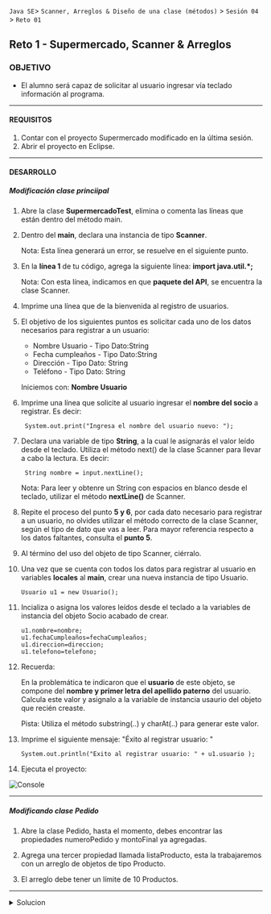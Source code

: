  
 `Java SE`> `Scanner, Arreglos & Diseño de una clase (métodos)` > `Sesión 04` > `Reto 01`

## Reto 1 - Supermercado, Scanner & Arreglos

### OBJETIVO

- El alumno será capaz de solicitar al usuario ingresar vía teclado información al programa.

<hr>

#### REQUISITOS

1. Contar con el proyecto Supermercado modificado en la última sesión.
2. Abrir el proyecto en Eclipse.

<hr>

#### DESARROLLO

##### Modificación clase princiipal

1. Abre la clase <b>SupermercadoTest</b>, elimina o comenta las líneas que están dentro del método main.

2. Dentro del <b>main</b>, declara una instancia de tipo <b>Scanner</b>.
		
   Nota: Esta línea generará un error, se resuelve en el siguiente punto.
    
3. En la <b>línea 1</b> de tu código, agrega la siguiente línea: <b>import java.util.*;</b>

   Nota: Con esta línea, indicamos en que <b>paquete del API</b>, se encuentra la clase Scanner.

4. Imprime una línea que de la bienvenida al registro de usuarios. 
    
5.  El objetivo de los siguientes puntos es solicitar cada uno de los datos necesarios para registrar a un usuario:
  
    <ul>
      <li> Nombre Usuario - Tipo Dato:String
      <li> Fecha cumpleaños - Tipo Dato:String
      <li> Dirección - Tipo Dato: String
      <li> Teléfono - Tipo Dato: String
    </ul>
    
    Iniciemos con: <b>Nombre Usuario</b>
    
6. Imprime una línea que solicite al usuario ingresar el <b>nombre del socio</b> a registrar. Es decir:

		System.out.print("Ingresa el nombre del usuario nuevo: ");

7. Declara una variable de tipo <b>String</b>, a la cual le asignarás el valor leído desde el teclado. Utiliza el método        next() de la clase Scanner para llevar a cabo la lectura. Es decir:

		String nombre = input.nextLine();
   
   Nota: Para leer y obtenre un String con espacios en blanco desde el teclado, utilizar el método <b>nextLine()</b> de              Scanner.
   
8. Repite el proceso del punto <b>5 y 6</b>, por cada dato necesario para registrar a un usuario, no olvides utilizar el método correcto de la clase Scanner, según el tipo de dato que vas a leer. Para mayor referencia respecto a los datos faltantes, consulta el <b>punto 5</b>.

9. Al término del uso del objeto de tipo Scanner, ciérralo.

10. Una vez que se cuenta con todos los datos para registrar al usuario en variables <b>locales</b> al <b>main</b>, crear una nueva instancia de tipo Usuario.

		Usuario u1 = new Usuario();

11. Incializa o asigna los valores leídos desde el teclado a la variables de instancia del objeto Socio acabado de crear.

		u1.nombre=nombre;
		u1.fechaCumpleaños=fechaCumpleaños;
		u1.direccion=direccion;
		u1.telefono=telefono;

12. Recuerda: 

    En la problemática te indicaron que el <b>usuario</b> de este objeto, se compone del <b>nombre y primer letra del           apellido paterno</b> del usuario. Calcula este valor y asignalo a la variable de instancia usaurio del objeto que recién     creaste.
     
     Pista: Utiliza el método substring(..) y charAt(..) para generar este valor.
	
13. Imprime el siguiente mensaje: "Éxito al registrar usuario: "
    
		System.out.println("Exito al registrar usuario: " + u1.usuario );

13. Ejecuta el proyecto:

![Console](https://user-images.githubusercontent.com/56565204/67612154-b3189100-f765-11e9-8a69-d23d0bdfc6dc.png)

<hr>

##### Modificando clase Pedido

1. Abre la clase Pedido, hasta el momento, debes encontrar las propiedades numeroPedido y montoFinal ya agregadas.

2. Agrega una tercer propiedad llamada listaProducto, esta la trabajaremos con un arreglo de objetos de tipo Producto. 

3. El arreglo debe tener un límite de 10 Productos.

<hr>

<details>
	<summary>Solucion</summary>
	<p> 1. Habilita el registro de usuarios, solicitando sus datos vía teclado. </p>
	<p> 2. La propiedad usaurio, se inicializa con el nombre del usario y la primer letra de su apellido paterno.</p>
	<p> 3. En la clase Pedido, declara un arreglo de objetos de tipo Producto, con un tamaño de 10</p>
	<p> Solución:</p> 
	<p> 1. Utiliza Scanner para leer datos el teclado.</b></p>
	<p> 2. Utiliza los métodos substring(.,.) y charAt(.) de la clase String para obtener este dato. </p>
	<p> &nbsp;&nbsp;&nbsp;<b>int indice1 = u1.nombre.indexOf(' ');</b> </p>
	<p> &nbsp;&nbsp;&nbsp;<b>u1.usuario = u1.nombre.substring(0,indice1)+u1.nombre.charAt(++indice1);</b> </p>
	<p> 3. Declara un arreglo de objetos de tipo Producto con un tamaño de 10. </p>
	<p> &nbsp;&nbsp;&nbsp;<b>public Producto listaProducto[] = new Producto[10];</b>   </p>
</details>
